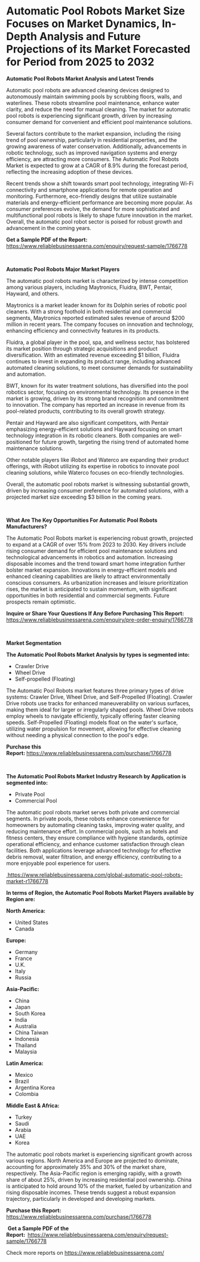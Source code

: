 <p><h1>Automatic Pool Robots Market Size Focuses on Market Dynamics, In-Depth Analysis and Future Projections of its Market Forecasted for Period from 2025 to 2032</h1></p><p><strong>Automatic Pool Robots Market Analysis and Latest Trends</strong></p>
<p><p>Automatic pool robots are advanced cleaning devices designed to autonomously maintain swimming pools by scrubbing floors, walls, and waterlines. These robots streamline pool maintenance, enhance water clarity, and reduce the need for manual cleaning. The market for automatic pool robots is experiencing significant growth, driven by increasing consumer demand for convenient and efficient pool maintenance solutions.</p><p>Several factors contribute to the market expansion, including the rising trend of pool ownership, particularly in residential properties, and the growing awareness of water conservation. Additionally, advancements in robotic technology, such as improved navigation systems and energy efficiency, are attracting more consumers. The Automatic Pool Robots Market is expected to grow at a CAGR of 8.9% during the forecast period, reflecting the increasing adoption of these devices.</p><p>Recent trends show a shift towards smart pool technology, integrating Wi-Fi connectivity and smartphone applications for remote operation and monitoring. Furthermore, eco-friendly designs that utilize sustainable materials and energy-efficient performance are becoming more popular. As consumer preferences evolve, the demand for more sophisticated and multifunctional pool robots is likely to shape future innovation in the market. Overall, the automatic pool robot sector is poised for robust growth and advancement in the coming years.</p></p>
<p><strong>Get a Sample PDF of the Report:&nbsp;</strong> <a href="https://www.reliablebusinessarena.com/enquiry/request-sample/1766778?utm_campaign=1932&utm_medium=2&utm_source=Github&utm_content=ia&utm_term=27022025&utm_id=automatic-pool-robots">https://www.reliablebusinessarena.com/enquiry/request-sample/1766778</a></p>
<p>&nbsp;</p>
<p><strong>Automatic Pool Robots Major Market Players</strong></p>
<p><p>The automatic pool robots market is characterized by intense competition among various players, including Maytronics, Fluidra, BWT, Pentair, Hayward, and others. </p><p>Maytronics is a market leader known for its Dolphin series of robotic pool cleaners. With a strong foothold in both residential and commercial segments, Maytronics reported estimated sales revenue of around $200 million in recent years. The company focuses on innovation and technology, enhancing efficiency and connectivity features in its products.</p><p>Fluidra, a global player in the pool, spa, and wellness sector, has bolstered its market position through strategic acquisitions and product diversification. With an estimated revenue exceeding $1 billion, Fluidra continues to invest in expanding its product range, including advanced automated cleaning solutions, to meet consumer demands for sustainability and automation.</p><p>BWT, known for its water treatment solutions, has diversified into the pool robotics sector, focusing on environmental technology. Its presence in the market is growing, driven by its strong brand recognition and commitment to innovation. The company has reported an increase in revenue from its pool-related products, contributing to its overall growth strategy.</p><p>Pentair and Hayward are also significant competitors, with Pentair emphasizing energy-efficient solutions and Hayward focusing on smart technology integration in its robotic cleaners. Both companies are well-positioned for future growth, targeting the rising trend of automated home maintenance solutions.</p><p>Other notable players like iRobot and Waterco are expanding their product offerings, with iRobot utilizing its expertise in robotics to innovate pool cleaning solutions, while Waterco focuses on eco-friendly technologies. </p><p>Overall, the automatic pool robots market is witnessing substantial growth, driven by increasing consumer preference for automated solutions, with a projected market size exceeding $3 billion in the coming years.</p></p>
<p>&nbsp;</p>
<p><strong>What Are The Key Opportunities For Automatic Pool Robots Manufacturers?</strong></p>
<p><p>The Automatic Pool Robots market is experiencing robust growth, projected to expand at a CAGR of over 15% from 2023 to 2030. Key drivers include rising consumer demand for efficient pool maintenance solutions and technological advancements in robotics and automation. Increasing disposable incomes and the trend toward smart home integration further bolster market expansion. Innovations in energy-efficient models and enhanced cleaning capabilities are likely to attract environmentally conscious consumers. As urbanization increases and leisure prioritization rises, the market is anticipated to sustain momentum, with significant opportunities in both residential and commercial segments. Future prospects remain optimistic.</p></p>
<p><strong>Inquire or Share Your Questions If Any Before Purchasing This Report:</strong> <a href="https://www.reliablebusinessarena.com/enquiry/pre-order-enquiry/1766778?utm_campaign=1932&utm_medium=2&utm_source=Github&utm_content=ia&utm_term=27022025&utm_id=automatic-pool-robots">https://www.reliablebusinessarena.com/enquiry/pre-order-enquiry/1766778</a></p>
<p>&nbsp;</p>
<p><strong>Market Segmentation</strong></p>
<p><strong>The Automatic Pool Robots Market Analysis by types is segmented into:</strong></p>
<p><ul><li>Crawler Drive</li><li>Wheel Drive</li><li>Self-propelled (Floating)</li></ul></p>
<p><p>The Automatic Pool Robots market features three primary types of drive systems: Crawler Drive, Wheel Drive, and Self-Propelled (Floating). Crawler Drive robots use tracks for enhanced maneuverability on various surfaces, making them ideal for larger or irregularly shaped pools. Wheel Drive robots employ wheels to navigate efficiently, typically offering faster cleaning speeds. Self-Propelled (Floating) models float on the water's surface, utilizing water propulsion for movement, allowing for effective cleaning without needing a physical connection to the pool's edge.</p></p>
<p><strong>Purchase this Report:&nbsp;</strong><a href="https://www.reliablebusinessarena.com/purchase/1766778?utm_campaign=1932&utm_medium=2&utm_source=Github&utm_content=ia&utm_term=27022025&utm_id=automatic-pool-robots">https://www.reliablebusinessarena.com/purchase/1766778</a></p>
<p>&nbsp;</p>
<p><strong>The Automatic Pool Robots Market Industry Research by Application is segmented into:</strong></p>
<p><ul><li>Private Pool</li><li>Commercial Pool</li></ul></p>
<p><p>The automatic pool robots market serves both private and commercial segments. In private pools, these robots enhance convenience for homeowners by automating cleaning tasks, improving water quality, and reducing maintenance effort. In commercial pools, such as hotels and fitness centers, they ensure compliance with hygiene standards, optimize operational efficiency, and enhance customer satisfaction through clean facilities. Both applications leverage advanced technology for effective debris removal, water filtration, and energy efficiency, contributing to a more enjoyable pool experience for users.</p></p>
<p><a href="https://www.reliablebusinessarena.com/global-automatic-pool-robots-market-r1766778?utm_campaign=1932&utm_medium=2&utm_source=Github&utm_content=ia&utm_term=27022025&utm_id=automatic-pool-robots">&nbsp;https://www.reliablebusinessarena.com/global-automatic-pool-robots-market-r1766778</a></p>
<p><strong>In terms of Region, the Automatic Pool Robots Market Players available by Region are:</strong></p>
<p>
    <p> <strong> North America: </strong>
        <ul>
            <li>United States</li>
            <li>Canada</li>
        </ul>
        </p> 
    <p> <strong> Europe: </strong>
        <ul>
            <li>Germany</li>
            <li>France</li>
            <li>U.K.</li>
            <li>Italy</li>
            <li>Russia</li>
        </ul>
        </p> 
    <p> <strong> Asia-Pacific: </strong>
        <ul>
            <li>China</li>
            <li>Japan</li>
            <li>South Korea</li>
            <li>India</li>
            <li>Australia</li>
            <li>China Taiwan</li>
            <li>Indonesia</li>
            <li>Thailand</li>
            <li>Malaysia</li>
        </ul>
        </p> 
    <p> <strong> Latin America: </strong>
        <ul>
            <li>Mexico</li>
            <li>Brazil</li>
            <li>Argentina Korea</li>
            <li>Colombia</li>
        </ul>
        </p> 
    <p> <strong> Middle East & Africa: </strong>
        <ul>
            <li>Turkey</li>
            <li>Saudi</li>
            <li>Arabia</li>
            <li>UAE</li>
            <li>Korea</li>
        </ul>
    </p>
    </p>
<p><p>The automatic pool robots market is experiencing significant growth across various regions. North America and Europe are projected to dominate, accounting for approximately 35% and 30% of the market share, respectively. The Asia-Pacific region is emerging rapidly, with a growth share of about 25%, driven by increasing residential pool ownership. China is anticipated to hold around 10% of the market, fueled by urbanization and rising disposable incomes. These trends suggest a robust expansion trajectory, particularly in developed and developing markets.</p></p>
<p><strong>Purchase this Report: </strong><a href="https://www.reliablebusinessarena.com/purchase/1766778?utm_campaign=1932&utm_medium=2&utm_source=Github&utm_content=ia&utm_term=27022025&utm_id=automatic-pool-robots">https://www.reliablebusinessarena.com/purchase/1766778</a></p>
<p>&nbsp;<strong>Get a Sample PDF of the Report:&nbsp;&nbsp;</strong><a href="https://www.reliablebusinessarena.com/enquiry/request-sample/1766778?utm_campaign=1932&utm_medium=2&utm_source=Github&utm_content=ia&utm_term=27022025&utm_id=automatic-pool-robots">https://www.reliablebusinessarena.com/enquiry/request-sample/1766778</a></p>
<p><strong></strong></p>
<p>Check more reports on <a href="https://www.reliablebusinessarena.com/?utm_campaign=1932&utm_medium=2&utm_source=Github&utm_content=ia&utm_term=27022025&utm_id=automatic-pool-robots">https://www.reliablebusinessarena.com/</a></p>